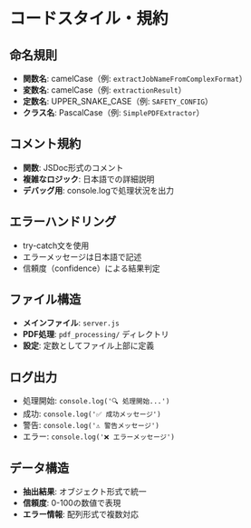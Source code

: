 # コードスタイル・規約

## 命名規則
- **関数名**: camelCase（例: `extractJobNameFromComplexFormat`）
- **変数名**: camelCase（例: `extractionResult`）
- **定数名**: UPPER_SNAKE_CASE（例: `SAFETY_CONFIG`）
- **クラス名**: PascalCase（例: `SimplePDFExtractor`）

## コメント規約
- **関数**: JSDoc形式のコメント
- **複雑なロジック**: 日本語での詳細説明
- **デバッグ用**: console.logで処理状況を出力

## エラーハンドリング
- try-catch文を使用
- エラーメッセージは日本語で記述
- 信頼度（confidence）による結果判定

## ファイル構造
- **メインファイル**: `server.js`
- **PDF処理**: `pdf_processing/` ディレクトリ
- **設定**: 定数としてファイル上部に定義

## ログ出力
- 処理開始: `console.log('🔍 処理開始...')`
- 成功: `console.log('✅ 成功メッセージ')`
- 警告: `console.log('⚠️ 警告メッセージ')`
- エラー: `console.log('❌ エラーメッセージ')`

## データ構造
- **抽出結果**: オブジェクト形式で統一
- **信頼度**: 0-100の数値で表現
- **エラー情報**: 配列形式で複数対応